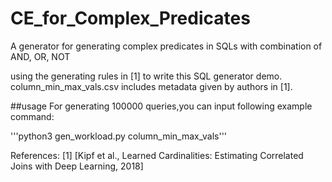 # CE_for_Complex_Predicates
A generator for generating complex predicates in SQLs with combination of AND, OR, NOT

using the generating rules in [1] to write this SQL generator demo.
column_min_max_vals.csv includes metadata given by authors in [1].

##usage
For generating 100000 queries,you can input following example command:

'''python3 gen_workload.py column_min_max_vals'''

References:
[1] [Kipf et al., Learned Cardinalities: Estimating Correlated Joins with Deep Learning, 2018]

